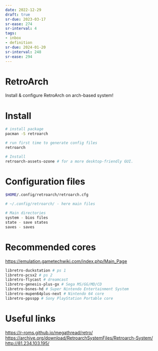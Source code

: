```yaml
---
date: 2022-12-29
draft: true
sr-due: 2023-03-17
sr-ease: 274
sr-interval: 4
tags:
- inbox
- definition
sr-due: 2024-01-20
sr-interval: 248
sr-ease: 294
---
```


# RetroArch

Install & configure RetroArch on arch-based system!

# Install

```bash
# install package
pacman -S retroarch

# run first time to generate config files
retroarch

# Install
retroarch-assets-ozone # for a more desktop-friendly GUI.

```

# Configuration files

```bash
$HOME/.config/retroarch/retroarch.cfg

# ~/.config/retroarch/ - here main files

# Main directories
system - bios files
state - save states
saves - saves
```

# Recommended cores

<https://emulation.gametechwiki.com/index.php/Main_Page>

```bash
libretro-duckstation # ps 1
libretro-pcsx2 # ps 2
libretro-flycast # dreamcast
libretro-genesis-plus-gx # Sega MS/GG/MD/CD
libretro-bsnes-hd # Super Nintendo Entertainment System
libretro-mupen64plus-next # Nintendo 64 core
libretro-ppsspp # Sony PlayStation Portable core
```

# Useful links

<https://r-roms.github.io/megathread/retro/>
<https://archive.org/download/RetroarchSystemFiles/Retroarch-System/>
<http://81.234.103.195/>